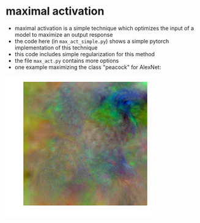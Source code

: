 # maximal activation
- maximal activation is a simple technique which optimizes the input of a model to maximize an output response
- the code here (in `max_act_simple.py`) shows a simple pytorch implementation of this technique
- this code includes simple regularization for this method
- the file `max_act.py` contains more options
- one example maximizing the class "peacock" for AlexNet: 

![](ims/peacock.png)